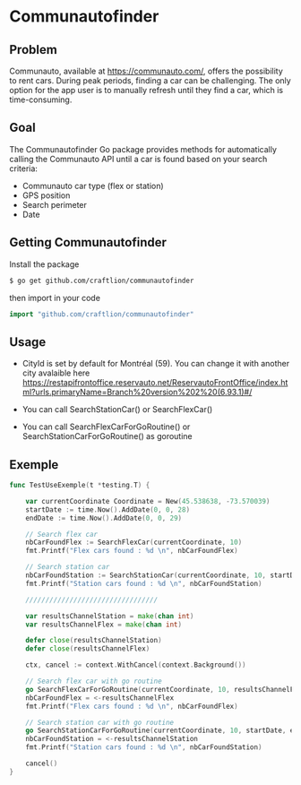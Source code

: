 # Communautofinder

## Problem

Communauto, available at https://communauto.com/, offers the possibility to rent cars. During peak periods, finding a car can be challenging. The only option for the app user is to manually refresh until they find a car, which is time-consuming.

## Goal

The Communautofinder Go package provides methods for automatically calling the Communauto API until a car is found based on your search criteria:
- Communauto car type (flex or station)
- GPS position
- Search perimeter
- Date

## Getting Communautofinder

Install the package
```sh
$ go get github.com/craftlion/communautofinder
```
then import in your code

``` go
import "github.com/craftlion/communautofinder"
```

## Usage

- CityId is set by default for Montréal (59). You can change it with another city avalaible here https://restapifrontoffice.reservauto.net/ReservautoFrontOffice/index.html?urls.primaryName=Branch%20version%202%20(6.93.1)#/

- You can call SearchStationCar() or SearchFlexCar()
- You can call SearchFlexCarForGoRoutine() or SearchStationCarForGoRoutine() as goroutine

## Exemple

``` go
func TestUseExemple(t *testing.T) {

	var currentCoordinate Coordinate = New(45.538638, -73.570039)
	startDate := time.Now().AddDate(0, 0, 28)
	endDate := time.Now().AddDate(0, 0, 29)

	// Search flex car
	nbCarFoundFlex := SearchFlexCar(currentCoordinate, 10)
	fmt.Printf("Flex cars found : %d \n", nbCarFoundFlex)

	// Search station car
	nbCarFoundStation := SearchStationCar(currentCoordinate, 10, startDate, endDate)
	fmt.Printf("Station cars found : %d \n", nbCarFoundStation)

	/////////////////////////////////

	var resultsChannelStation = make(chan int)
	var resultsChannelFlex = make(chan int)

	defer close(resultsChannelStation)
	defer close(resultsChannelFlex)

	ctx, cancel := context.WithCancel(context.Background())

	// Search flex car with go routine
	go SearchFlexCarForGoRoutine(currentCoordinate, 10, resultsChannelFlex, ctx)
	nbCarFoundFlex = <-resultsChannelFlex
	fmt.Printf("Flex cars found : %d \n", nbCarFoundFlex)

	// Search station car with go routine
	go SearchStationCarForGoRoutine(currentCoordinate, 10, startDate, endDate, resultsChannelStation, ctx)
	nbCarFoundStation = <-resultsChannelStation
	fmt.Printf("Station cars found : %d \n", nbCarFoundStation)

	cancel()
}
```


